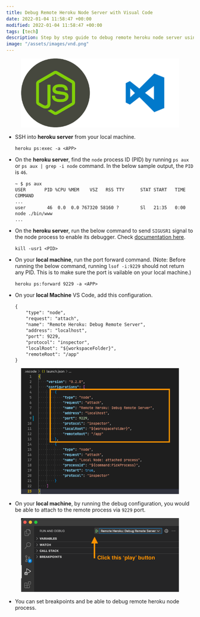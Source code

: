 ```yaml
---
title: Debug Remote Heroku Node Server with Visual Code
date: 2022-01-04 11:58:47 +00:00
modified: 2022-01-04 11:58:47 +00:00
tags: [tech]
description: Step by step guide to debug remote heroku node server using Microsoft Visual Code
image: "/assets/images/vnd.png"
---
```


<figure>
<img src="/assets/images/vnd.png" alt="">
</figure>


- SSH into **heroku server** from your local machine.


	```
	heroku ps:exec -a <APP>
	```

- On the **heroku server**, find the `node` process ID (PID) by running `ps aux` or `ps aux | grep -i node` command. In the below sample output, the `PID` is `46`.


	```
	~ $ ps aux
	USER       PID %CPU %MEM    VSZ   RSS TTY      STAT START   TIME COMMAND
	...
	user        46  0.0  0.0 767320 58160 ?        Sl   21:35   0:00 node ./bin/www
	...
	```

- On the **heroku server**, run the below command to send `SIGUSR1` signal to the node process to enable its debugger. Check [documentation here](https://nodejs.org/en/docs/guides/debugging-getting-started/).

	```
	kill -usr1 <PID>
	```

- On your **local machine**, run the port forward command. (Note: Before running the below command, running `lsof -i:9229` should not return any PID. This is to make sure the port is vailable on your local machine.)

	```
	heroku ps:forward 9229 -a <APP>
	```

- On your **local Machine** VS Code, add this configuration.

	```
	{
		"type": "node",
		"request": "attach",
		"name": "Remote Heroku: Debug Remote Server",
		"address": "localhost",
		"port": 9229,
		"protocol": "inspector",
		"localRoot": "${workspaceFolder}",
		"remoteRoot": "/app"
	}
	```

<figure>
<img src="/assets/images/vsconfig.png" alt="">
</figure>

- On your **local machine**, by running the debug configuration, you would be able to attach to the remote process via `9229` port.

<figure>
<img src="/assets/images/playdebug.png" alt="">
</figure>

- You can set breakpoints and be able to debug remote heroku node process.
